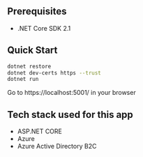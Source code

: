 ## Prerequisites
- .NET Core SDK 2.1

## Quick Start
```sh
dotnet restore
dotnet dev-certs https --trust
dotnet run
```
Go to https://localhost:5001/ in your browser

## Tech stack used for this app
- ASP.NET CORE
- Azure
- Azure Active Directory B2C